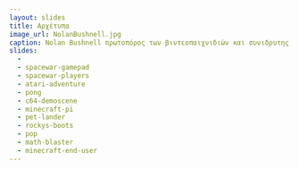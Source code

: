 ```yaml
---
layout: slides 
title: Αρχέτυπα
image_url: NolanBushnell.jpg
caption: Nolan Bushnell πρωτοπόρος των βιντεοπαιχνιδιών και συνιδρυτης της Attari. Γνωστός και ως πατέρας των βιντεοπαιχνιδιών αφού δημιούργησε το πρώτο βιντεοπαιχνίδι Spacewar! 
slides:
  - 
  - spacewar-gamepad
  - spacewar-players
  - atari-adventure
  - pong
  - c64-demoscene
  - minecraft-pi
  - pet-lander
  - rockys-boots
  - pop
  - math-blaster
  - minecraft-end-user
---
```


